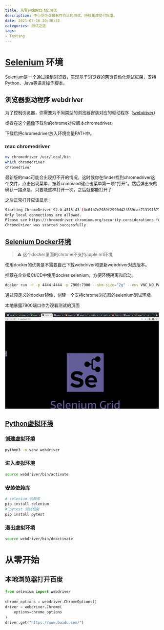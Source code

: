 ```yaml
---
title: 从零开始的自动化测试
description: 中小型企业最有性价比的测试、持续集成交付指南。
date: 2021-07-16 20:38:32
categories: 测试之道
tags: 
- Testing
---
```


# [Selenium](https://selenium.dev/documentation/) 环境

Selenium是一个通过控制浏览器，实现基于浏览器的网页自动化测试框架，支持Python、Java等语言操作脚本。

## 浏览器驱动程序 webdriver

为了控制浏览器，你需要为不同类型的浏览器安装对应的驱动程序（[webdriver](https://www.selenium.dev/documentation/en/selenium_installation/installing_webdriver_binaries/)）

或者在这个[镜像](https://npm.taobao.org/mirrors/chromedriver/)下载你的chrome对应版本chromedriver。

下载后把chromedriver放入环境变量PATH中。

### mac chromedriver

```bash
mv chromedriver /usr/local/bin
which chromedriver
chromedriver
```

最新版的mac可能会出现打不开的情况，这时候你在finder找到chromedriver这个文件，点击出现菜单，按着command键点击菜单第一项"打开"。然后弹出来的确认一路点是，只要能这样打开一次，之后就都能打开了

之后正常打开应该显示：

```bash
Starting ChromeDriver 92.0.4515.43 (8c61b7e2989f2990d42f859cac71319137787cce-refs/branch-heads/4515@{#306}) on port 9515
Only local connections are allowed.
Please see https://chromedriver.chromium.org/security-considerations for suggestions on keeping ChromeDriver safe.
ChromeDriver was started successfully.
```

## [Selenium Docker环境](https://github.com/SeleniumHQ/docker-selenium)

> ⚠️ 这个docker里面的chrome不支持apple m1环境

使用docker的优势是不需要自己下载webdriver和更新webdriver对应版本。

推荐在企业级CI/CD中使用docker selenium，方便环境隔离和启动。

```bash
docker run -d -p 4444:4444 -p 7900:7900 --shm-size="2g" --env VNC_NO_PASSWORD=1 selenium/standalone-chrome:latest
```

通过预定义的docker镜像，创建一个支持chrome浏览器的selenium测试环境。

本地暴露7900端口作为观看测试的页面

![selenium docker grid](/media/testing/selenium/seleniumdocker.png)

## [Python虚拟环境](https://docs.python.org/zh-cn/3/library/venv.html#module-venv)

### [创建虚拟环境](https://docs.python.org/zh-cn/3/library/venv.html#creating-virtual-environments)

```bash
python3 -m venv webdriver
```

### 进入虚拟环境

```bash
source webdriver/bin/activate
```

### 安装依赖库

```bash
# selenium 依赖库
pip install selenium
# pytest 测试框架
pip install pytest
```

### 退出虚拟环境

```bash
source webdriver/bin/deactivate
```

# 从零开始

## 本地浏览器打开百度

```python
from selenium import webdriver
 
chrome_options = webdriver.ChromeOptions()
driver = webdriver.Chrome(
    options=chrome_options
)
driver.get("https://www.baidu.com/")
```